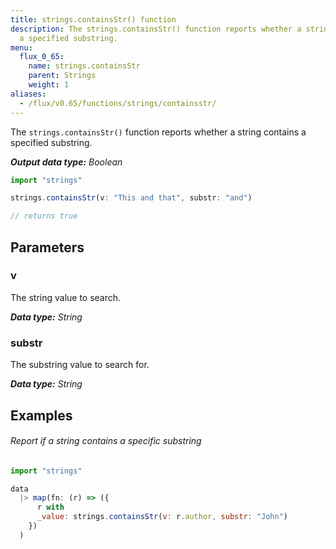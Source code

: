 ```yaml
---
title: strings.containsStr() function
description: The strings.containsStr() function reports whether a string contains
  a specified substring.
menu:
  flux_0_65:
    name: strings.containsStr
    parent: Strings
    weight: 1
aliases:
  - /flux/v0.65/functions/strings/containsstr/
---
```


The `strings.containsStr()` function reports whether a string contains a specified substring.

_**Output data type:** Boolean_

```js
import "strings"

strings.containsStr(v: "This and that", substr: "and")

// returns true
```

## Parameters

### v
The string value to search.

_**Data type:** String_

### substr
The substring value to search for.

_**Data type:** String_

## Examples

###### Report if a string contains a specific substring
```js
import "strings"

data
  |> map(fn: (r) => ({
      r with
      _value: strings.containsStr(v: r.author, substr: "John")
    })
  )
```
